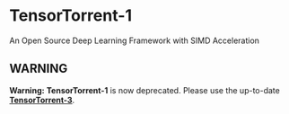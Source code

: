 # TensorTorrent-1
An Open Source Deep Learning Framework with SIMD Acceleration


## WARNING
**Warning:** **TensorTorrent-1** is now deprecated. Please use the up-to-date **[TensorTorrent-3](https://github.com/TensorTorrent/TensorTorrent-3/)**.

